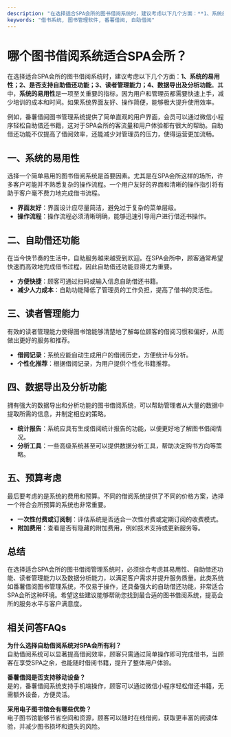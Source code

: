 ```yaml
---
description: "在选择适合SPA会所的图书借阅系统时，建议考虑以下几个方面：**1、系统的易用性；2、是否支持自助借还功能；3、读者管理能力；4、数据导出及分析功能**。其中，**系统的易用性**是一项至关重要的指标，因为用户和管理员都需要快速上手，减少培训的成本和时间。如果系统界面友好、操作简便，能够极大提升使用效率。"
keywords: "借书系统, 图书管理软件, 番薯借阅, 自助借阅"
---
```

# 哪个图书借阅系统适合SPA会所？

在选择适合SPA会所的图书借阅系统时，建议考虑以下几个方面：**1、系统的易用性；2、是否支持自助借还功能；3、读者管理能力；4、数据导出及分析功能**。其中，**系统的易用性**是一项至关重要的指标，因为用户和管理员都需要快速上手，减少培训的成本和时间。如果系统界面友好、操作简便，能够极大提升使用效率。

例如，番薯借阅图书管理系统提供了简单直观的用户界面，会员可以通过微信小程序轻松自助借还书籍，这对于SPA会所的客流量和用户体验都有很大的帮助。自助借还功能不仅提高了借阅效率，还能减少对管理员的压力，使得运营更加流畅。

## **一、系统的易用性**

选择一个简单易用的图书借阅系统是首要因素。尤其是在SPA会所这样的场所，许多客户可能并不熟悉复杂的操作流程。一个用户友好的界面和清晰的操作指引将有助于客户毫不费力地完成借书流程。

- **界面友好**：界面设计应尽量简洁，避免过于复杂的菜单层级。
- **操作流程**：操作流程必须清晰明确，能够迅速引导用户进行借还书操作。

## **二、自助借还功能**

在当今快节奏的生活中，自助服务越来越受到欢迎。在SPA会所中，顾客通常希望快速而高效地完成借书过程，因此自助借还功能显得尤为重要。

- **方便快捷**：顾客可通过扫码或输入信息自助借还书籍。
- **减少人力成本**：自助功能降低了管理员的工作负担，提高了借书的灵活性。

## **三、读者管理能力**

有效的读者管理能力使得图书馆能够清楚地了解每位顾客的借阅习惯和偏好，从而做出更好的服务和推荐。

- **借阅记录**：系统应能自动生成用户的借阅历史，方便统计与分析。
- **个性化推荐**：根据借阅记录，为用户提供个性化书籍推荐。

## **四、数据导出及分析功能**

拥有强大的数据导出和分析功能的图书借阅系统，可以帮助管理者从大量的数据中提取所需的信息，并制定相应的策略。

- **统计报告**：系统应具有生成借阅统计报告的功能，以便更好地了解图书借阅情况。
- **分析工具**：一些高级系统甚至可以提供数据分析工具，帮助决定购书方向等策略。

## **五、预算考虑**

最后要考虑的是系统的费用和预算。不同的借阅系统提供了不同的价格方案，选择一个符合会所预算的系统也非常重要。

- **一次性付费或订阅制**：评估系统是否适合一次性付费或定期订阅的收费模式。
- **附加费用**：查看是否有隐藏的附加费用，例如技术支持或更新服务等。

## 总结

在选择适合SPA会所的图书借阅管理系统时，必须综合考虑其易用性、自助借还功能、读者管理能力以及数据分析能力，以满足客户需求并提升服务质量。此类系统如番薯借阅图书管理系统，不仅易于操作，还具备强大的自助借还功能，非常适合SPA会所这种环境。希望这些建议能够帮助您找到最合适的图书借阅系统，提高会所的服务水平与客户满意度。

## 相关问答FAQs

**为什么选择自助借阅系统对SPA会所有利？**  
自助借阅系统可以显著提高借阅效率，顾客只需通过简单操作即可完成借书，当顾客在享受SPA之余，也能随时借阅书籍，提升了整体用户体验。

**番薯借阅是否支持移动设备？**  
是的，番薯借阅系统支持手机端操作，顾客可以通过微信小程序轻松借还书籍，无需额外设备，方便灵活。

**采用电子图书馆会有哪些优势？**  
电子图书馆能够节省空间和资源，顾客可以随时在线借阅，获取更丰富的阅读体验，并减少图书损坏和遗失的风险。
